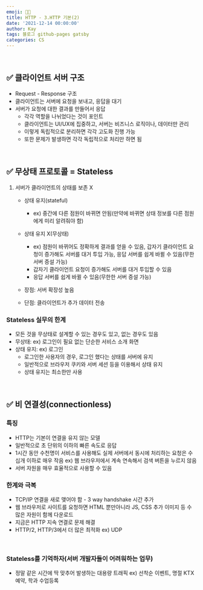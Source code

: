 ```yaml
---
emoji: 👨‍💻
title: HTTP - 3.HTTP 기본(2)
date: '2021-12-14 00:00:00'
author: Kay
tags: 블로그 github-pages gatsby
categories: CS
---
```


<br>

## ✅ 클라이언트 서버 구조

- Request - Response 구조
- 클라이언트는 서버에 요청을 보내고, 응답을 대기
- 서버가 요청에 대한 결과를 만들어서 응답
  - 각각 역할을 나뉘었다는 것이 포인트
  - 클라이언트는 UI/UX에 집중하고, 서버는 비즈니스 로직이나, 데이터만 관리
  - 이렇게 독립적으로 분리하면 각각 고도화 진행 가능
  - 또한 문제가 발생하면 각각 독립적으로 처리만 하면 됨

<br>

## ✅ 무상태 프로토콜 = Stateless

1. 서버가 클라이언트의 상태를 보존 X

   - 상태 유지(stateful)

     - ex) 중간에 다른 점원이 바뀌면 안됨(만약에 바뀌면 상태 정보를 다른 점원에게 미리 알려줘야 함)

   - 상태 유지 X(무상태)

     - ex) 점원이 바뀌어도 정확하게 결과를 얻을 수 있음, 갑자기 클라이언트 요청이 증가해도 서버를 대거 투입 가능, 응답 서버를 쉽게 바뀔 수 있음(무한 서버 증설 가능)
     - 갑자기 클라이언트 요청이 증가해도 서버를 대거 투입할 수 있음
     - 응답 서버를 쉽게 바뀔 수 있음(무한한 서버 증설 가능)

   - 장점: 서버 확장성 높음
   - 단점: 클라이언트가 추가 데이터 전송

### Stateless 실무의 한계

- 모든 것을 무상태로 설계할 수 있는 경우도 있고, 없는 경우도 있음
- 무상태: ex) 로그인이 필요 없는 단순한 서비스 소개 화면
- 상태 유지: ex) 로그인
  - 로그인한 사용자의 경우, 로그인 했다는 상태를 서버에 유지
  - 일반적으로 브라우저 쿠키와 서버 세션 등을 이용해서 상태 유지
  - 상태 유지는 최소한만 사용

<br>

## ✅ 비 연결성(connectionless)

### 특징

- HTTP는 기본이 연결을 유지 않는 모델
- 일반적으로 초 단위의 이하의 빠른 속도로 응답
- 1시간 동안 수천명이 서비스를 사용해도 실제 서버에서 동시에 처리하는 요청은 수십개 이하로 매우 작음
  ex) 웹 브라우저에서 계속 연속해서 검색 버튼을 누르지 않음
- 서버 자원을 매우 효율적으로 사용할 수 있음

### 한계와 극복

- TCP/IP 연결을 새로 맺어야 함 - 3 way handshake 시간 추가
- 웹 브라우저로 사이트를 요청하면 HTML 뿐만아니라 JS, CSS 추가 이미지 등 수많은 자원이 함께 다운로드
- 지금은 HTTP 지속 연결로 문제 해결
- HTTP/2, HTTP/3에서 더 많은 최적화 ex) UDP

<br>

### Stateless를 기억하자(서버 개발자들이 어려워하는 업무)

- 정말 같은 시간에 딱 맞추어 발생하는 대용량 트래픽
  ex) 선착순 이벤트, 명절 KTX 예약, 학과 수업등록

```toc

```
